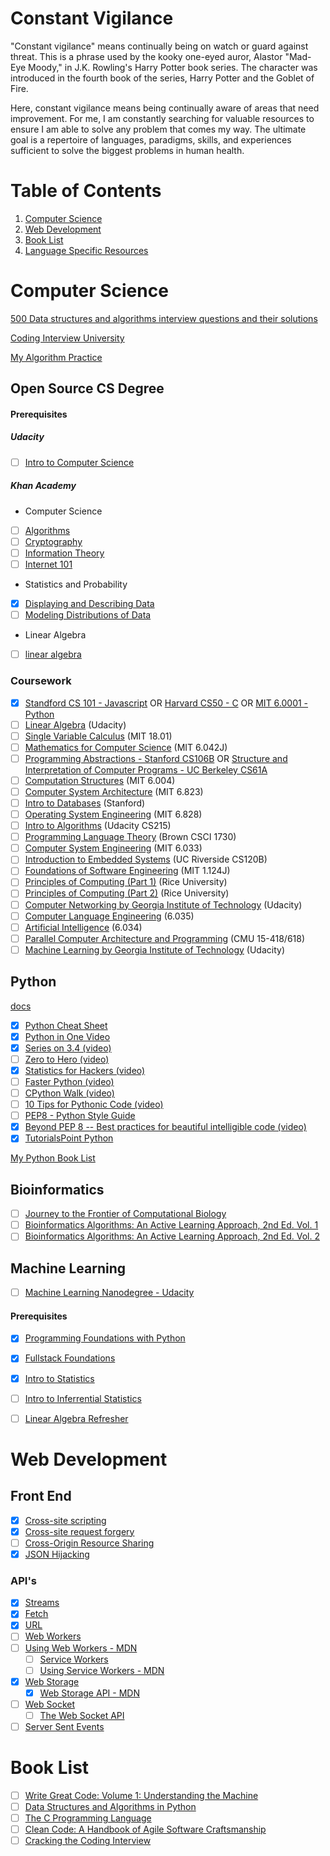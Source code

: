 # Constant Vigilance

"Constant vigilance" means continually being on watch or guard against threat. This is a phrase used by the kooky one-eyed auror, Alastor "Mad-Eye Moody," in J.K. Rowling's Harry Potter book series. The character was introduced in the fourth book of the series, Harry Potter and the Goblet of Fire.

Here, constant vigilance means being continually aware of areas that need improvement.  For me, I am constantly searching for valuable resources to ensure I am able to solve any problem that comes my way.  The ultimate goal is a repertoire of languages, paradigms, skills, and experiences sufficient to solve the biggest problems in human health. 

# Table of Contents
1. [Computer Science](#Computer-Science)
1. [Web Development](#Web-Development)
1. [Book List](#book-list)
1. [Language Specific Resources](https://github.com/grahamlutz/Constant-Vigilance/blob/master/language-specific-resources.md)

<a name="Computer-Science"></a>
# Computer Science

[500 Data structures and algorithms interview questions and their solutions](https://techiedelight.quora.com/500-Data-structures-and-algorithms-interview-questions-and-their-solutions)

[Coding Interview University](https://github.com/jwasham/coding-interview-university)

[My Algorithm Practice](https://github.com/grahamlutz/algorithm-practice)

## Open Source CS Degree

#### Prerequisites

##### Udacity
- [ ] [Intro to Computer Science](https://www.udacity.com/course/intro-to-computer-science--cs101)

##### Khan Academy
- Computer Science
- [ ] [Algorithms](https://www.khanacademy.org/computing/computer-science/algorithms)
- [ ] [Cryptography](https://www.khanacademy.org/computing/computer-science/cryptography)
- [ ] [Information Theory](https://www.khanacademy.org/computing/computer-science/informationtheory)
- [ ] [Internet 101](https://www.khanacademy.org/computing/computer-science/internet-intro)
- Statistics and Probability
- [x] [Displaying and Describing Data](https://www.khanacademy.org/math/statistics-probability/displaying-describing-data)
- [ ] [Modeling Distributions of Data](https://www.khanacademy.org/math/statistics-probability/modeling-distributions-of-data)
- Linear Algebra
- [ ] [linear algebra](https://www.khanacademy.org/math/linear-algebra)

### Coursework
 - [x] [Standford CS 101 - Javascript](https://lagunita.stanford.edu/dashboard) OR [Harvard CS50 - C](https://www.edx.org/course/introduction-computer-science-harvardx-cs50x0) OR [MIT 6.0001 - Python](https://ocw.mit.edu/courses/electrical-engineering-and-computer-science/6-0001-introduction-to-computer-science-and-programming-in-python-fall-2016/)
 - [ ] [Linear Algebra](https://www.udacity.com/course/linear-algebra-refresher-course--ud953) (Udacity)
 - [ ] [Single Variable Calculus](https://ocw.mit.edu/courses/mathematics/18-01-single-variable-calculus-fall-2006/) (MIT 18.01)
 - [ ] [Mathematics for Computer Science](https://ocw.mit.edu/courses/electrical-engineering-and-computer-science/6-042j-mathematics-for-computer-science-fall-2010/) (MIT 6.042J)
 - [ ] [Programming Abstractions - Stanford CS106B](https://itunes.apple.com/in/course/programming-abstractions/id495054099) OR [Structure and Interpretation of Computer Programs - UC Berkeley CS61A](http://wla.berkeley.edu/~cs61a/fa11/61a-python/content/www/index.html)
 - [ ] [Computation Structures](https://ocw.mit.edu/courses/electrical-engineering-and-computer-science/6-004-computation-structures-spring-2009/) (MIT 6.004)
 - [ ] [Computer System Architecture](https://ocw.mit.edu/courses/electrical-engineering-and-computer-science/6-823-computer-system-architecture-fall-2005/) (MIT 6.823) 
 - [ ] [Intro to Databases](https://lagunita.stanford.edu/courses/DB/2014/SelfPaced/about) (Stanford)
 - [ ] [Operating System Engineering](https://ocw.mit.edu/courses/electrical-engineering-and-computer-science/6-828-operating-system-engineering-fall-2012/) (MIT 6.828)
 - [ ] [Intro to Algorithms](https://www.udacity.com/course/intro-to-algorithms--cs215) (Udacity CS215)
 - [ ] [Programming Language Theory](https://cs.brown.edu/courses/cs173/2012/OnLine/) (Brown CSCI 1730)
 - [ ] [Computer System Engineering](https://ocw.mit.edu/courses/electrical-engineering-and-computer-science/6-033-computer-system-engineering-spring-2009/index.htm) (MIT 6.033)
 - [ ] [Introduction to Embedded Systems](http://cms.cs.ucr.edu/faculty/philip/open_source_courses/CS120B_labs.html) (UC Riverside CS120B)
 - [ ] [Foundations of Software Engineering](https://ocw.mit.edu/courses/civil-and-environmental-engineering/1-124j-foundations-of-software-engineering-fall-2000/) (MIT 1.124J)
 - [ ] [Principles of Computing (Part 1)](https://www.coursera.org/learn/principles-of-computing-1) (Rice University)
 - [ ] [Principles of Computing (Part 2)](https://www.coursera.org/learn/principles-of-computing-2) (Rice University)
 - [ ] [Computer Networking by Georgia Institute of Technology](https://www.udacity.com/course/computer-networking--ud436) (Udacity)
 - [ ] [Computer Language Engineering](https://ocw.mit.edu/courses/electrical-engineering-and-computer-science/6-035-computer-language-engineering-sma-5502-fall-2005/) (6.035)
 - [ ] [Artificial Intelligence](https://ocw.mit.edu/courses/electrical-engineering-and-computer-science/6-034-artificial-intelligence-fall-2010/index.htm) (6.034)
 - [ ] [Parallel Computer Architecture and Programming](http://15418.courses.cs.cmu.edu/spring2015/) (CMU 15-418/618)
 - [ ] [Machine Learning by Georgia Institute of Technology](https://www.udacity.com/course/machine-learning--ud262) (Udacity)

## Python
 [docs](https://docs.python.org/3/tutorial/index.html)
 - [x] [Python Cheat Sheet](https://github.com/jwasham/google-interview-university/blob/master/extras/cheat%20sheets/python-cheat-sheet-v1.pdf)
 - [x] [Python in One Video](https://www.youtube.com/watch?v=N4mEzFDjqtA)
 - [x] [Series on 3.4 (video)](https://www.youtube.com/playlist?list=PL6gx4Cwl9DGAcbMi1sH6oAMk4JHw91mC_)
 - [ ] [Zero to Hero (video)](https://www.youtube.com/watch?v=TV9tSHFAFjg)
 - [x] [Statistics for Hackers (video)](https://www.youtube.com/watch?v=Iq9DzN6mvYA)
 - [ ] [Faster Python (video)](https://www.youtube.com/watch?v=JDSGVvMwNM8)
 - [ ] [CPython Walk (video)](https://www.youtube.com/watch?v=LhadeL7_EIU&list=PLzV58Zm8FuBL6OAv1Yu6AwXZrnsFbbR0S&index=6)
 - [ ] [10 Tips for Pythonic Code (video)](https://www.youtube.com/watch?v=_O23jIXsshs)
 - [ ] [PEP8 - Python Style Guide](https://www.python.org/dev/peps/pep-0008/)
 - [x] [Beyond PEP 8 -- Best practices for beautiful intelligible code (video)](https://www.youtube.com/watch?v=wf-BqAjZb8M)
 - [x] [TutorialsPoint Python](https://www.tutorialspoint.com/python/index.htm)
 
 [My Python Book List](https://www.amazon.com/hz/wishlist/ls/ATDHXT6J29O4?&amp;sort=default&_encoding=UTF8&tag=theongoautoof-20&linkCode=ur2&linkId=aa018237324a948f8b6d8411ae8f4e6a&camp=1789&creative=9325)
 
## Bioinformatics

 - [ ] [Journey to the Frontier of Computational Biology](http://coursera.org/specialization/bioinformatics/34)
 - [ ] [Bioinformatics Algorithms: An Active Learning Approach, 2nd Ed. Vol. 1](https://www.amazon.com/gp/product/0990374610/ref=as_li_qf_sp_asin_il_tl?ie=UTF8&tag=theongoautoof-20&camp=1789&creative=9325&linkCode=as2&creativeASIN=0990374610&linkId=d96cced9401be07f61e78eb03cb98f72)
 - [ ] [Bioinformatics Algorithms: An Active Learning Approach, 2nd Ed. Vol. 2](https://www.amazon.com/gp/product/0990374629/ref=as_li_qf_sp_asin_il_tl?ie=UTF8&tag=theongoautoof-20&camp=1789&creative=9325&linkCode=as2&creativeASIN=0990374629&linkId=d8cc0075aca532c9558b94193f9af770)

## Machine Learning

- [ ] [Machine Learning Nanodegree - Udacity](https://www.udacity.com/course/machine-learning-engineer-nanodegree--nd009)

#### Prerequisites

 - [x] [Programming Foundations with Python](https://www.udacity.com/course/programming-foundations-with-python--ud036)
 - [x] [Fullstack Foundations](https://www.udacity.com/course/full-stack-foundations--ud088)
 - [x] [Intro to Statistics](https://www.udacity.com/course/intro-to-statistics--st101)
 - [ ] [Intro to Inferrential Statistics](https://www.udacity.com/course/intro-to-inferential-statistics--ud201)
 - [ ] [Linear Algebra Refresher](https://www.udacity.com/course/linear-algebra-refresher-course--ud953)



<a name="Web-Development"></a>
# Web Development

## Front End

 - [x] [Cross-site scripting](https://en.wikipedia.org/wiki/Cross-site_scripting)
 - [x] [Cross-site request forgery](https://en.wikipedia.org/wiki/Cross-site_request_forgery)
 - [ ] [Cross-Origin Resource Sharing](https://www.w3.org/TR/cors/)
 - [x] [JSON Hijacking](http://haacked.com/archive/2009/06/25/json-hijacking.aspx/)

### API's

 - [x] [Streams](https://streams.spec.whatwg.org/#rs-class)
 - [x] [Fetch](https://fetch.spec.whatwg.org/)
 - [x] [URL](https://url.spec.whatwg.org/)
 - [ ] [Web Workers](https://www.w3.org/TR/workers/)
 - [ ] [Using Web Workers - MDN](https://developer.mozilla.org/en-US/docs/Web/API/Web_Workers_API/Using_web_workers)
   - [ ] [Service Workers](https://www.w3.org/TR/service-workers/)
   - [ ] [Using Service Workers - MDN](https://developer.mozilla.org/en-US/docs/Web/API/Service_Worker_API)
 - [x] [Web Storage](https://www.w3.org/TR/webstorage/)
   - [x] [Web Storage API - MDN](https://developer.mozilla.org/en-US/docs/Web/API/Web_Storage_API)
 - [ ] [Web Socket](https://www.w3.org/TR/websockets/)
   - [ ] [The Web Socket API](https://developer.mozilla.org/en-US/docs/Web/API/WebSockets_API)
 - [ ] [Server Sent Events](https://www.w3.org/TR/eventsource/)

<a name="book-list"></a>
# Book List

 - [ ] [Write Great Code: Volume 1: Understanding the Machine](https://www.amazon.com/gp/product/1593270038/ref=as_li_qf_sp_asin_il_tl?ie=UTF8&tag=theongoautoof-20&camp=1789&creative=9325&linkCode=as2&creativeASIN=1593270038&linkId=f9d0e5b4afe3f0fdc92e3a3944233b68)
 - [ ] [Data Structures and Algorithms in Python ](https://www.amazon.com/gp/product/B00EKYHAXM/ref=as_li_qf_sp_asin_il_tl?ie=UTF8&tag=theongoautoof-20&camp=1789&creative=9325&linkCode=as2&creativeASIN=B00EKYHAXM&linkId=7a1a2927f7e0beaaab5d6edddbea8106)
 - [ ] [The C Programming Language](https://www.amazon.com/gp/product/0131103628/ref=as_li_qf_sp_asin_il_tl?ie=UTF8&tag=theongoautoof-20&camp=1789&creative=9325&linkCode=as2&creativeASIN=0131103628&linkId=c2fd88565e21f32ac93796dfb3fd7589)
 - [ ] [Clean Code: A Handbook of Agile Software Craftsmanship](https://www.amazon.com/gp/product/0132350882/ref=as_li_qf_sp_asin_il_tl?ie=UTF8&tag=theongoautoof-20&camp=1789&creative=9325&linkCode=as2&creativeASIN=0132350882&linkId=f65727f7f0b319dd8d18b980685e8f50)
 - [ ] [Cracking the Coding Interview](https://www.amazon.com/gp/product/0984782850/ref=as_li_qf_sp_asin_il_tl?ie=UTF8&tag=theongoautoof-20&camp=1789&creative=9325&linkCode=as2&creativeASIN=0984782850&linkId=4ca1b8b4ae0500487cb6d79dfe0472d5)
